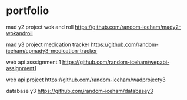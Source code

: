 # portfolio

mad y2 project wok and roll
https://github.com/random-iceham/mady2-wokandroll

mad y3 project medication tracker
https://github.com/random-iceham/cpmady3-medication-tracker

web api asssignment 1
https://github.com/random-iceham/wepabi-assignment1

web api project
https://github.com/random-iceham/wadprojecty3

database y3
https://github.com/random-iceham/databasey3
